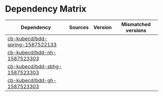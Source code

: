 # Dependency Matrix

Dependency | Sources | Version | Mismatched versions
---------- | ------- | ------- | -------------------
[cb-kubecd/bdd-spring-1587522133](https://github.com/cb-kubecd/bdd-spring-1587522133.git) |  | []() | 
[cb-kubecd/bdd-nh-1587523303](https://github.com/cb-kubecd/bdd-nh-1587523303.git) |  | []() | 
[cb-kubecd/bdd-sbhg-1587523303](https://github.com/cb-kubecd/bdd-sbhg-1587523303.git) |  | []() | 
[cb-kubecd/bdd-gh-1587523303](https://github.com/cb-kubecd/bdd-gh-1587523303.git) |  | []() | 

